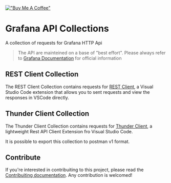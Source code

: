 [!["Buy Me A Coffee"](https://www.buymeacoffee.com/assets/img/custom_images/orange_img.png)](https://www.buymeacoffee.com/gjed)

# Grafana API Collections

A collection of requests for Grafana HTTP Api

> The API are mainteined on a base of "best effort". Please always refer to [Grafana Documentation](https://grafana.com/docs/grafana/next/developers/http_api/) for official information

<!-- * [Thunder Client Collection](#thunder)
* [REST Client Collection](#rest)
* [Contribuiting](#contribute) -->

## REST Client Collection

The REST Client Collection contains requests for [REST Client](https://github.com/Huachao/vscode-restclient), a Visual Studio Code extension that allows you to sent requests and view the responses in VSCode directly.

## Thunder Client Collection

The Thunder Client Collection contains requests for [Thunder Client](https://github.com/rangav/thunder-client-support), a lightweight Rest API Client Extension fro Visual Studio Code.

It is possible to export this collection to postman v1 format.

## Contribute

If you're interested in contribuiting to this project, please read the [Contribuiting documentation](CONTRIBUTING.md).
Any contribution is welcomed!




